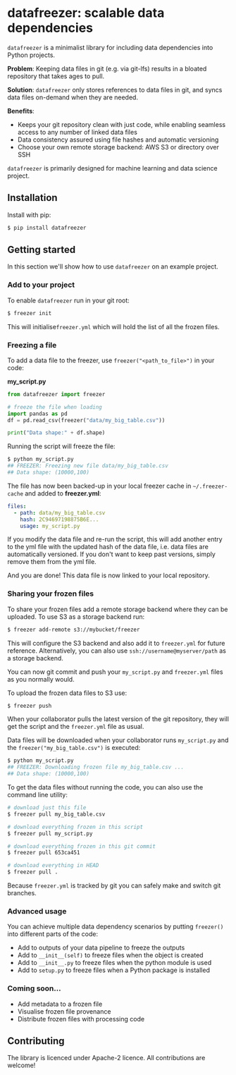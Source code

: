 # datafreezer: scalable data dependencies

`datafreezer` is a minimalist library for including data dependencies into Python projects. 

**Problem**: Keeping data files in git (e.g. via git-lfs) results in a bloated repository that takes ages to pull.  

**Solution**: `datafreezer` only stores references to data files in git, and syncs data files on-demand when they are needed.

**Benefits**:

- Keeps your git repository clean with just code, while enabling seamless access to any number of linked data files 
- Data consistency assured using file hashes and automatic versioning
- Choose your own remote storage backend: AWS S3 or directory over SSH

`datafreezer` is primarily designed for machine learning and data science project. 

## Installation

Install with pip:

```bash
$ pip install datafreezer
```
## Getting started 

In this section we'll show how to use `datafreezer` on an example project.

### Add to your project

To enable `datafreezer` run in your git root:

```bash
$ freezer init 
```

This will initialise`freezer.yml` which will hold the list of all the frozen files.


### Freezing a file

To add a data file to the freezer, use `freezer("<path_to_file>")` in your code:

**my_script.py**
```python
from datafreezer import freezer

# freeze the file when loading  
import pandas as pd
df = pd.read_csv(freezer("data/my_big_table.csv"))

print("Data shape:" + df.shape)

```

Running the script will freeze the file:

```bash
$ python my_script.py
## FREEZER: Freezing new file data/my_big_table.csv
## Data shape: (10000,100)
```

The file has now been backed-up in your local freezer cache in `~/.freezer-cache` and added to **freezer.yml**:
```yaml
files:
  - path: data/my_big_table.csv
    hash: 2C94697198875B6E...
    usage: my_script.py

```

If you modify the data file and re-run the script, this will add another entry to the yml file with the updated hash of the data file, i.e. data files are automatically versioned. If you don't want to keep past versions, simply remove them from the yml file.   

And you are done! This data file is now linked to your local repository.

### Sharing your frozen files

To share your frozen files add a remote storage backend where they can be uploaded. To use S3 as a storage backend run:

```bash
$ freezer add-remote s3://mybucket/freezer
```

This will configure the S3 backend and also add it to `freezer.yml` for future reference. Alternatively, you can also use `ssh://username@myserver/path` as a storage backend.

You can now git commit and push your  `my_script.py` and `freezer.yml` files as you normally would. 
 
To upload the frozen data files to S3 use:

```bash
$ freezer push
```

When your collaborator pulls the latest version of the git repository, they will get the script and the `freezer.yml` file as usual.  

Data files will be downloaded when your collaborator runs `my_script.py` and the `freezer("my_big_table.csv")` is executed:

```bash
$ python my_script.py
## FREEZER: Downloading frozen file my_big_table.csv ...
## Data shape: (10000,100)
``` 

To get the data files without running the code, you can also use the command line utility:

```bash
# download just this file
$ freezer pull my_big_table.csv

# download everything frozen in this script
$ freezer pull my_script.py

# download everything frozen in this git commit
$ freezer pull 653ca451

# download everything in HEAD
$ freezer pull .
```

Because `freezer.yml` is tracked by git you can safely make and switch git branches. 

### Advanced usage

You can achieve multiple data dependency scenarios by putting `freezer()` into different parts of the code:

- Add to outputs of your data pipeline to freeze the outputs
- Add to `__init__(self)` to freeze files when the object is created
- Add to `__init__.py` to freeze files when the python module is used
- Add to `setup.py` to freeze files when a Python package is installed

### Coming soon... 

- Add metadata to a frozen file
- Visualise frozen file provenance
- Distribute frozen files with processing code

## Contributing

The library is licenced under Apache-2 licence. All contributions are welcome!
   